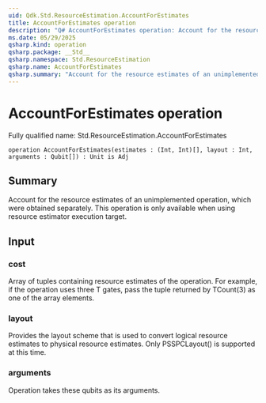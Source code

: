 ```yaml
---
uid: Qdk.Std.ResourceEstimation.AccountForEstimates
title: AccountForEstimates operation
description: "Q# AccountForEstimates operation: Account for the resource estimates of an unimplemented operation, which were obtained separately. This operation is only available when using resource estimator execution target."
ms.date: 05/29/2025
qsharp.kind: operation
qsharp.package: __Std__
qsharp.namespace: Std.ResourceEstimation
qsharp.name: AccountForEstimates
qsharp.summary: "Account for the resource estimates of an unimplemented operation, which were obtained separately. This operation is only available when using resource estimator execution target."
---
```


# AccountForEstimates operation

Fully qualified name: Std.ResourceEstimation.AccountForEstimates

```qsharp
operation AccountForEstimates(estimates : (Int, Int)[], layout : Int, arguments : Qubit[]) : Unit is Adj
```

## Summary
Account for the resource estimates of an unimplemented operation,
which were obtained separately. This operation is only available
when using resource estimator execution target.
## Input
### cost
Array of tuples containing resource estimates of the operation. For example,
if the operation uses three T gates, pass the tuple returned by TCount(3)
as one of the array elements.
### layout
Provides the layout scheme that is used to convert logical resource estimates
to physical resource estimates. Only PSSPCLayout() is supported at this time.
### arguments
Operation takes these qubits as its arguments.
